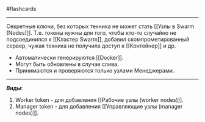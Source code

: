 #flashcards 
***
Секретные ключи, без которых техника не может стать [[Узлы в Swarm (Nodes)]]. Т.е. токены нужны для того, чтобы кто-то случайно не подсоединился к [[Кластер Swarm]], добавил скомпрометированный сервер, чужая техника не получила доступ к [[Контейнер]] и др.
- Автоматически генерируются [[Docker]].
- Могут быть обновлены в случае слива.
- Принимаются и проверяются только узлами Менеджерами.
***
***Виды***:
1. Worker token - для добавления [[Рабочие узлы (worker nodes)]].
2. Manager token - для добавления [[Управляющие узлы (manager nodes)]].